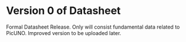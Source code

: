# Version 0 of Datasheet
Formal Datasheet Release. Only will consist fundamental data related to PicUNO. Improved version to be uploaded later. 
